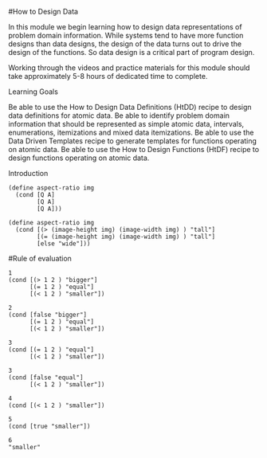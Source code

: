 #How to Design Data

In this module we begin learning how to design data representations of problem domain information. While systems tend to have more function designs than data designs, the design of the data turns out to drive the design of the functions. So data design is a critical part of program design.

Working through the videos and practice materials for this module should take approximately 5-8 hours of dedicated time to complete.

Learning Goals

Be able to use the How to Design Data Definitions (HtDD) recipe to design data definitions for atomic data.
Be able to identify problem domain information that should be represented as simple atomic data, intervals, enumerations, itemizations and mixed data itemizations.
Be able to use the Data Driven Templates recipe to generate templates for functions operating on atomic data.
Be able to use the How to Design Functions (HtDF) recipe to design functions operating on atomic data.

Introduction
```
(define aspect-ratio img
  (cond [Q A]
		[Q A]
		[Q A]))
		
(define aspect-ratio img
  (cond [(> (image-height img) (image-width img) ) "tall"]
        [(= (image-height img) (image-width img) ) "tall"]
        [else "wide"]))
```

#Rule of evaluation
```
1
(cond [(> 1 2 ) "bigger"]
      [(= 1 2 ) "equal"]
      [(< 1 2 ) "smaller"])

2
(cond [false "bigger"]
      [(= 1 2 ) "equal"]
      [(< 1 2 ) "smaller"])

3
(cond [(= 1 2 ) "equal"]
      [(< 1 2 ) "smaller"])

3
(cond [false "equal"]
      [(< 1 2 ) "smaller"])

4
(cond [(< 1 2 ) "smaller"])

5
(cond [true "smaller"])

6
"smaller"

```